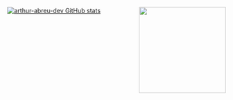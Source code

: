 [![arthur-abreu-dev GitHub stats](https://github-readme-stats.vercel.app/api?username=arthur-abreu-dev&theme=midnight-purple&show_icons=true)](https://github.com/arthur-abreu-dev/github-readme-stats)
<img align="right" width="200" height="200" src="https://www.imagenspng.com.br/wp-content/uploads/2020/10/among-us-blue-png-01-783x1024.png">
